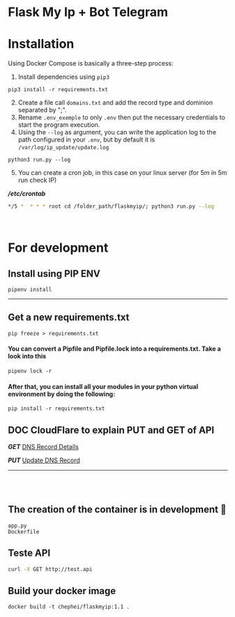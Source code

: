 # Flask My Ip + Bot Telegram
# Installation

Using Docker Compose is basically a three-step process:
1. Install dependencies using `pip3`
```
pip3 install -r requirements.txt
```
2. Create a file call `domains.txt` and add the record type and dominion separated by ";".
3. Rename `.env_exemple` to only `.env` then put the necessary credentials to start the program execution.
4. Using the ```--log``` as argument, you can write the application log to the path configured in your `.env`, but by default it is `/var/log/ip_update/update.log`

```
python3 run.py --log
```
5. You can create a cron job, in this case on your linux server (for 5m in 5m run check IP)

***/etc/crontab***
```bash
*/5 *  * * * root cd /folder_path/flaskmyip/; python3 run.py --log
```
<br/>

# For development
## Install using PIP ENV
```
pipenv install
```
<hr/>

## Get a new requirements.txt
```
pip freeze > requirements.txt
```

#### You can convert a Pipfile and Pipfile.lock into a requirements.txt. Take a look into this
```
pipenv lock -r
```
#### After that, you can install all your modules in your python virtual environment by doing the following:
```
pip install -r requirements.txt
```


## DOC CloudFlare to explain PUT and GET of API
***GET***
<a href="https://api.cloudflare.com/#dns-records-for-a-zone-dns-record-details">
DNS Record Details
</a>

***PUT***
<a href="https://api.cloudflare.com/#dns-records-for-a-zone-update-dns-record">
Update DNS Record
</a> 

<hr/>
<br/>
<br/>

## The creation of the container is in development :raised_back_of_hand:
```
app.py
Dockerfile
```

## Teste API
```bash
curl -X GET http://test.api
```

## Build your docker image
```docker
docker build -t chephei/flaskmyip:1.1 .
```
